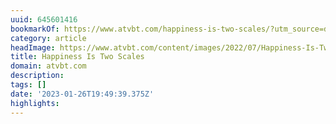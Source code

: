 ```yaml
---
uuid: 645601416
bookmarkOf: https://www.atvbt.com/happiness-is-two-scales/?utm_source=densediscovery
category: article
headImage: https://www.atvbt.com/content/images/2022/07/Happiness-Is-Two-Scales.png
title: Happiness Is Two Scales
domain: atvbt.com
description:
tags: []
date: '2023-01-26T19:49:39.375Z'
highlights:
---
```




